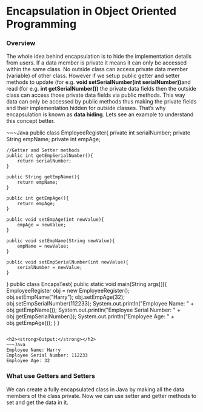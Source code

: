 <h1>Encapsulation in Object Oriented Programming</h1>
<h3>Overview</h3>
<p>The whole idea behind encapsulation is to hide the implementation details from users. If a data member is private it means it can only be accessed within the same class. No outside class can access private data member (variable) of other class. However if we setup public getter and setter methods to update (for e.g. <strong>void setSerialNumber(int serialNumber))</strong>and read (for e.g.  <strong>int getSerialNumber())</strong> the private data fields then the outside class can access those private data fields via public methods. This way data can only be accessed by public methods thus making the private fields and their implementation hidden for outside classes. That’s why encapsulation is known as <strong>data hiding</strong>. Lets see an example to understand this concept better.</p>
~~~Java
public class EmployeeRegister{
    private int serialNumber;
    private String empName;
    private int empAge;

    //Getter and Setter methods
    public int getEmpSerialNumber(){
        return serialNumber;
    }

    public String getEmpName(){
        return empName;
    }

    public int getEmpAge(){
        return empAge;
    }

    public void setEmpAge(int newValue){
        empAge = newValue;
    }

    public void setEmpName(String newValue){
        empName = newValue;
    }

    public void setEmpSerialNumber(int newValue){
        serialNumber = newValue;
    }
}
public class EncapsTest{
    public static void main(String args[]){
         EmployeeRegister obj = new EmployeeRegister();
         obj.setEmpName("Harry");
         obj.setEmpAge(32);
         obj.setEmpSerialNumber(112233);
         System.out.println("Employee Name: " + obj.getEmpName());
         System.out.println("Employee Serial Number: " + obj.getEmpSerialNumber());
         System.out.println("Employee Age: " + obj.getEmpAge());
    }
}
~~~

<h2><strong>Output:</strong></h2>
~~~Java
Employee Name: Harry
Employee Serial Number: 112233
Employee Age: 32
~~~






<h3>What use Getters and Setters</h3>
<p>We can create a fully encapsulated class in Java by making all the data members of the class private. Now we can use setter and getter methods to set and get the data in it.</p>
